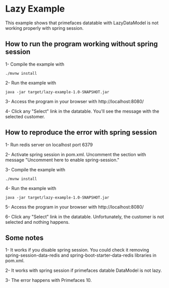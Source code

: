 Lazy Example
=====

This example shows that primefaces datatable with LazyDataModel is not working properly with spring session.

## How to run the program working without spring session

1- Compile the example with 
```Shell
./mvnw install
```

2- Run the example with
```Shell
java -jar target/lazy-example-1.0-SNAPSHOT.jar
```

3- Access the program in your browser with http://localhost:8080/

4- Click any "Select" link in the datatable. You'll see the message with the selected customer.

## How to reproduce the error with spring session

1- Run redis server on localhost port 6379

2- Activate spring session in pom.xml. Uncomment the section with message "Uncomment here to enable spring-session."

3- Compile the example with 
```Shell
./mvnw install
```

4- Run the example with
```Shell
java -jar target/lazy-example-1.0-SNAPSHOT.jar
```

5- Access the program in your browser with http://localhost:8080/

6- Click any "Select" link in the datatable. Unfortunately, the customer is not selected and nothing happens.

## Some notes

1- It works if you disable spring session. You could check it removing spring-session-data-redis and spring-boot-starter-data-redis libraries in pom.xml.

2- It works with spring session if primefaces datable DataModel is not lazy.

3- The error happens with Primefaces 10.
